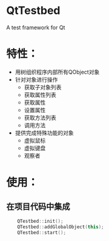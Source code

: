# QtTestbed
A test framework for Qt

# 特性：
+ 用树组织程序内部所有QObject对象
+ 针对对象进行操作
   + 获取子对象列表
   + 获取属性列表
   + 获取属性
   + 设置属性
   + 获取方法列表
   + 调用方法
+ 提供完成特殊功能的对象
   + 虚拟鼠标
   + 虚拟键盘
   + 观察者

# 使用：
## 在项目代码中集成
```cpp
    QTestbed::init();
    QTestbed::addGlobalObject(this);
    QTestbed::start();
```

